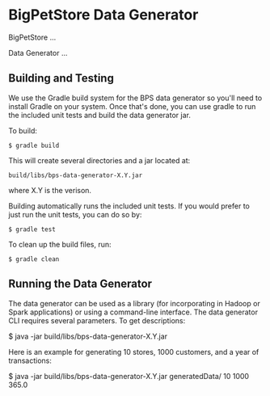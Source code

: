 BigPetStore Data Generator
==========================

BigPetStore ...

Data Generator ...

Building and Testing
--------------------
We use the Gradle build system for the BPS data generator so you'll need
to install Gradle on your system.
Once that's done, you can use gradle to run the included unit tests
and build the data generator jar.

To build:
    
    $ gradle build

This will create several directories and a jar located at:
    
    build/libs/bps-data-generator-X.Y.jar

where X.Y is the verison.

Building automatically runs the included unit tests.  If you would prefer
to just run the unit tests, you can do so by:

    $ gradle test


To clean up the build files, run:

    $ gradle clean

Running the Data Generator
--------------------------
The data generator can be used as a library (for incorporating in
Hadoop or Spark applications) or using a command-line interface.
The data generator CLI requires several parameters.  To get 
descriptions:

   $ java -jar build/libs/bps-data-generator-X.Y.jar

Here is an example for generating 10 stores, 1000 customers,
and a year of transactions:

   $ java -jar build/libs/bps-data-generator-X.Y.jar generatedData/ 10 1000 365.0

